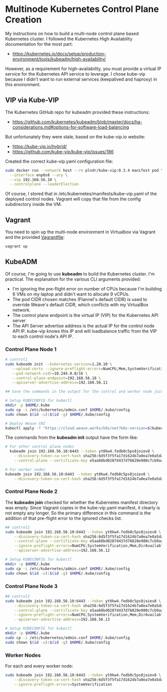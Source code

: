 # Multinode Kubernetes Control Plane Creation

My instructions on how to build a multi-node control plane based Kubernetes cluster.
I followed the Kubernetes High Availability documentation for the most part:

- https://kubernetes.io/docs/setup/production-environment/tools/kubeadm/high-availability/

However, as a requirement for high-availability, you must provide a virtual IP service
for the Kubernetes API service to leverage.  I chose kube-vip because I didn't want to
run external services (keepalived and haproxy) in this environment.

## VIP via Kube-VIP

The Kubernetes GitHub repo for kubeadm provided these instructions:

- https://github.com/kubernetes/kubeadm/blob/master/docs/ha-considerations.md#options-for-software-load-balancing

But unfortunately they were stale, based on the kube-vip.io website:

- https://kube-vip.io/hybrid/
- https://github.com/kube-vip/kube-vip/issues/186

Created the correct kube-vip.yaml configuration file:

```bash
sudo docker run --network host --rm plndr/kube-vip:0.3.4 manifest pod \
  --interface enp0s8 --arp \
  --vip 192.168.56.10 \
  --controlplane --leaderElection 
```

Of course, I stored that in /etc/kubernetes/manifests/kube-vip.yaml of the deployed
control nodes.  Vagrant will copy that file from the config subdirectory inside
the VM.

## Vagrant

You need to spin up the multi-node environment in Virtualbox via Vagrant and the
provided [Vagrantfile](./Vagrantfile):

```bash
vagrant up
```

## KubeADM

Of course, I'm going to use **kubeadm** to build the Kubernetes cluster. I'm practical.
The explanation for the various CLI arguments provided:

- I'm ignoring the pre-flight error on number of CPUs because I'm building 6 VMs on my  laptop and didn't want to allocate 9 vCPUs.
- The pod CIDR chosen matches (Flannel's default CIDR) is used to override Weave's default CIDR, which conflicts with my VirtualBox network.
- The control plane endpoint is the virtual IP (VIP) for the Kubernetes API server
- The API Server advertise address is the actual IP for the control node API IP. kube-vip knows this IP and will loadbalance traffic from the VIP to each control node's API IP.

### Control Plane Node 1

```bash
# control1
sudo kubeadm init --kubernetes-version=1.20.10 \
   --upload-certs --ignore-preflight-errors=NumCPU,Mem,SystemVerification \
   --pod-network-cidr=10.244.0.0/16 \
   --control-plane-endpoint=192.168.56.10 \
   --apiserver-advertise-address=192.168.56.11

## Save the commands in the output for the control and worker node joins

# Setup KUBECONFIG for kubectl
mkdir -p $HOME/.kube
sudo cp -i /etc/kubernetes/admin.conf $HOME/.kube/config
sudo chown $(id -u):$(id -g) $HOME/.kube/config

# Deploy Weave CNI
kubectl apply -f "https://cloud.weave.works/k8s/net?k8s-version=$(kubectl version | base64 | tr -d '\n')"

```

The commands from the **kubeadm init** output have the form like:

```bash
# For other control plane nodes
  kubeadm join 192.168.56.10:6443 --token yt0kw4.fedb8c5ps8joiev8 \
    --discovery-token-ca-cert-hash sha256:6d5f3f5fa17d1624b7a0ea7e0a5dad4bf7abeb16fc48cf63e34d4850ec9569e4 \
    --control-plane --certificate-key e5aa68bd0287d437d76820e980c7cb9aaa8597100bb65debecaa85e7ce613d9b

# For worker nodes
kubeadm join 192.168.56.10:6443 --token yt0kw4.fedb8c5ps8joiev8 \
    --discovery-token-ca-cert-hash sha256:6d5f3f5fa17d1624b7a0ea7e0a5dad4bf7abeb16fc48cf63e34d4850ec9569e4 
```

### Control Plane Node 2

The **kubeadm join** checked for whether the Kubernetes manifest directory was
empty.  Since Vagrant copies in the kube-vip.yaml manifest, it clearly is not
empty any longer.  So the primary difference in this command is the addition
of that pre-flight error to the ignored checks list.

```bash
## control2
sudo kubeadm join 192.168.56.10:6443 --token yt0kw4.fedb8c5ps8joiev8 \
    --discovery-token-ca-cert-hash sha256:6d5f3f5fa17d1624b7a0ea7e0a5dad4bf7abeb16fc48cf63e34d4850ec9569e4 \
    --control-plane --certificate-key e5aa68bd0287d437d76820e980c7cb9aaa8597100bb65debecaa85e7ce613d9b \
    --ignore-preflight-errors=NumCPU,SystemVerification,Mem,DirAvailable--etc-kubernetes-manifests \
    --apiserver-advertise-address=192.168.56.12

# Setup KUBECONFIG for kubectl
mkdir -p $HOME/.kube
sudo cp -i /etc/kubernetes/admin.conf $HOME/.kube/config
sudo chown $(id -u):$(id -g) $HOME/.kube/config

```

### Control Plane Node 3

```bash
## control3
sudo kubeadm join 192.168.56.10:6443 --token yt0kw4.fedb8c5ps8joiev8 \
    --discovery-token-ca-cert-hash sha256:6d5f3f5fa17d1624b7a0ea7e0a5dad4bf7abeb16fc48cf63e34d4850ec9569e4 \
    --control-plane --certificate-key e5aa68bd0287d437d76820e980c7cb9aaa8597100bb65debecaa85e7ce613d9b \
    --ignore-preflight-errors=NumCPU,SystemVerification,Mem,DirAvailable--etc-kubernetes-manifests \
    --apiserver-advertise-address=192.168.56.13

# Setup KUBECONFIG for kubectl
mkdir -p $HOME/.kube
sudo cp -i /etc/kubernetes/admin.conf $HOME/.kube/config
sudo chown $(id -u):$(id -g) $HOME/.kube/config
```

### Worker Nodes

For each and every worker node:

```bash
sudo kubeadm join 192.168.56.10:6443 --token yt0kw4.fedb8c5ps8joiev8 \
    --discovery-token-ca-cert-hash sha256:6d5f3f5fa17d1624b7a0ea7e0a5dad4bf7abeb16fc48cf63e34d4850ec9569e4 \
    --ignore-preflight-errors=SystemVerification
```
